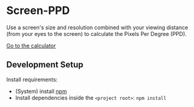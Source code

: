 # Screen-PPD

Use a screen's size and resolution combined with your viewing distance
(from your eyes to the screen) to calculate the Pixels Per Degree (PPD).

[Go to the calculator](https://qasimk.github.io/Screen-PPD/screen-ppd/)

## Development Setup

Install requirements:

- (System) install [npm](https://www.npmjs.com/)
- Install dependencies inside the `<project root>`: `npm install`
